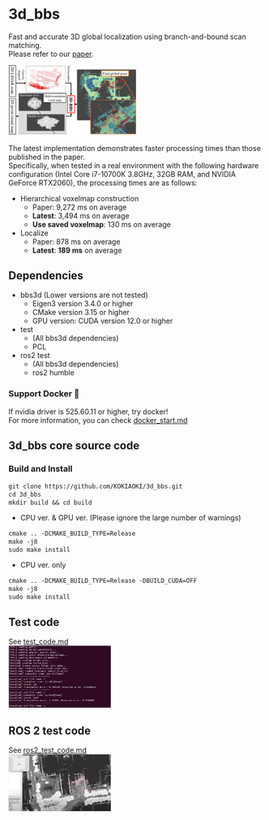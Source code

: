 # 3d_bbs
Fast and accurate 3D global localization using branch-and-bound scan matching.  
Please refer to our [paper](https://arxiv.org/abs/2310.10023).  

<img alt="overview" src="figs/overview.jpg" width="50%">


The latest implementation demonstrates faster processing times than those published in the paper.  
Specifically, when tested in a real environment with the following hardware configuration (Intel Core i7-10700K 3.8GHz, 32GB RAM, and NVIDIA GeForce RTX2060), the processing times are as follows: 
- Hierarchical voxelmap construction
  - Paper: 9,272 ms on average
  - **Latest**: 3,494 ms on average
  - **Use saved voxelmap**: 130 ms on average
- Localize
  - Paper: 878 ms on average
  - **Latest**: **189 ms** on average  

## Dependencies
- bbs3d (Lower versions are not tested)
  - Eigen3 version 3.4.0 or higher
  - CMake version 3.15 or higher
  - GPU version: CUDA version 12.0 or higher
- test
  - (All bbs3d dependencies)
  - PCL
- ros2 test
  - (All bbs3d dependencies)
  - ros2 humble

### Support Docker 🐳 

If nvidia driver is 525.60.11 or higher, try docker!  
For more information, you can check [docker_start.md](./docker/docker_start.md)  

## 3d_bbs core source code
### Build and Install
```shell script
git clone https://github.com/KOKIAOKI/3d_bbs.git
cd 3d_bbs
mkdir build && cd build
```

- CPU ver. & GPU ver. (Please ignore the large number of warnings)
```shell script
cmake .. -DCMAKE_BUILD_TYPE=Release
make -j8
sudo make install
```

- CPU ver. only
```shell script
cmake .. -DCMAKE_BUILD_TYPE=Release -DBUILD_CUDA=OFF
make -j8
sudo make install
```

## Test code
See [test_code.md](./test/test_code.md)  
<img alt="overview" src="figs/test_topreadme.png" width="40%">

## ROS 2 test code
See [ros2_test_code.md](./ros2_test/ros2_test_code.md)  
<img alt="overview" src="figs/rviz2_test_topreadme.png" width="40%">